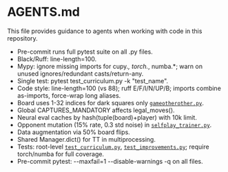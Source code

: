 # AGENTS.md

This file provides guidance to agents when working with code in this repository.

- Pre-commit runs full pytest suite on all .py files.
- Black/Ruff: line-length=100.
- Mypy: ignore missing imports for cupy.*, torch.*, numba.*; warn on unused ignores/redundant casts/return-any.
- Single test: pytest test_curriculum.py -k "test_name".
- Code style: line-length=100 (vs 88); ruff E/F/I/N/UP/B; imports combine as-imports, force-wrap long aliases.
- Board uses 1-32 indices for dark squares only [`gameotherother.py`](gameotherother.py).
- Global CAPTURES_MANDATORY affects legal_moves().
- Neural eval caches by hash(tuple(board)+player) with 10k limit.
- Opponent mutation (15% rate, 0.3 std noise) in [`selfplay_trainer.py`](selfplay_trainer.py).
- Data augmentation via 50% board flips.
- Shared Manager.dict() for TT in multiprocessing.
- Tests: root-level [`test_curriculum.py`](test_curriculum.py), [`test_improvements.py`](test_improvements.py); require torch/numba for full coverage.
- Pre-commit pytest: --maxfail=1 --disable-warnings -q on all files.
